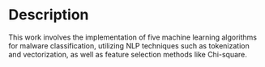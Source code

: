 # Description

This work involves the implementation of five machine learning algorithms for malware classification, utilizing NLP techniques such as tokenization and vectorization, as well as feature selection methods like Chi-square.
